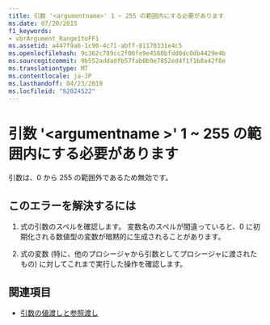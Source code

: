 ```yaml
---
title: 引数 '<argumentname>' 1 ~ 255 の範囲内にする必要があります
ms.date: 07/20/2015
f1_keywords:
- vbrArgument_Range1toFF1
ms.assetid: a447f9a6-1c90-4c71-abff-81170331e4c5
ms.openlocfilehash: 9c362c789cc2f06fe9e4560bfdd0dc0db4429e4b
ms.sourcegitcommit: 9b552addadfb57fab0b9e7852ed4f1f1b8a42f8e
ms.translationtype: MT
ms.contentlocale: ja-JP
ms.lasthandoff: 04/23/2019
ms.locfileid: "62024522"
---
```

# <a name="argument-argumentname-must-be-within-the-range-1-to-255"></a>引数 '\<argumentname >' 1 ~ 255 の範囲内にする必要があります
引数は、0 から 255 の範囲外であるため無効です。  
  
## <a name="to-correct-this-error"></a>このエラーを解決するには  
  
1. 式の引数のスペルを確認します。 変数名のスペルが間違っていると、0 に初期化される数値型の変数が暗黙的に生成されることがあります。  
  
2. 式の変数 (特に、他のプロシージャから引数としてプロシージャに渡されたもの) に対してこれまで実行した操作を確認します。  
  
## <a name="see-also"></a>関連項目

- [引数の値渡しと参照渡し](../../visual-basic/programming-guide/language-features/procedures/passing-arguments-by-value-and-by-reference.md)
